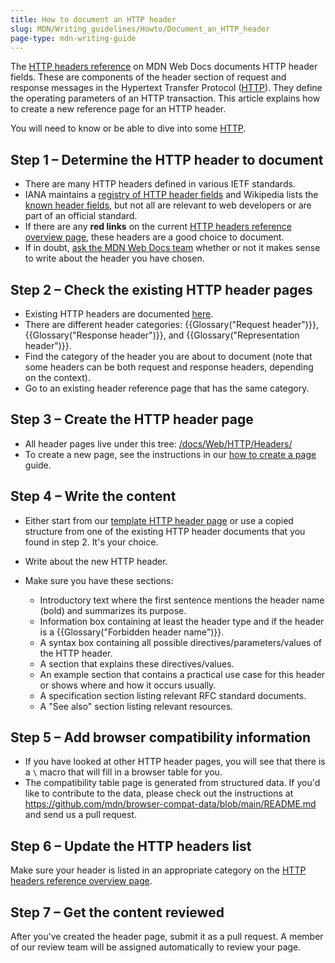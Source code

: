 ```yaml
---
title: How to document an HTTP header
slug: MDN/Writing_guidelines/Howto/Document_an_HTTP_header
page-type: mdn-writing-guide
---
```




The [HTTP headers reference](/Web/HTTP/Headers) on MDN Web Docs documents HTTP header fields. These are components of the header section of request and response messages in the Hypertext Transfer Protocol ([HTTP](/Web/HTTP)). They define the operating parameters of an HTTP transaction. This article explains how to create a new reference page for an HTTP header.

You will need to know or be able to dive into some [HTTP](/Web/HTTP).

## Step 1 – Determine the HTTP header to document

- There are many HTTP headers defined in various IETF standards.
- IANA maintains a [registry of HTTP header fields](https://www.iana.org/assignments/http-fields/http-fields.xhtml) and Wikipedia lists the [known header fields](https://en.wikipedia.org/wiki/List_of_HTTP_header_fields), but not all are relevant to web developers or are part of an official standard.
- If there are any **red links** on the current [HTTP headers reference overview page](/Web/HTTP/Headers), these headers are a good choice to document.
- If in doubt, [ask the MDN Web Docs team](/MDN/Community/Communication_channels) whether or not it makes sense to write about the header you have chosen.

## Step 2 – Check the existing HTTP header pages

- Existing HTTP headers are documented [here](/Web/HTTP/Headers).
- There are different header categories: {{Glossary("Request header")}}, {{Glossary("Response header")}}, and {{Glossary("Representation header")}}.
- Find the category of the header you are about to document (note that some headers can be both request and response headers, depending on the context).
- Go to an existing header reference page that has the same category.

## Step 3 – Create the HTTP header page

- All header pages live under this tree: [/docs/Web/HTTP/Headers/](/Web/HTTP/Headers)
- To create a new page, see the instructions in our [how to create a page](/MDN/Writing_guidelines/Howto/Creating_moving_deleting) guide.

## Step 4 – Write the content

- Either start from our [template HTTP header page](/MDN/Writing_guidelines/Page_structures/Page_types#http_header_reference_page) or use a copied structure from one of the existing HTTP header documents that you found in step 2. It's your choice.
- Write about the new HTTP header.
- Make sure you have these sections:

  - Introductory text where the first sentence mentions the header name (bold) and summarizes its purpose.
  - Information box containing at least the header type and if the header is a {{Glossary("Forbidden header name")}}.
  - A syntax box containing all possible directives/parameters/values of the HTTP header.
  - A section that explains these directives/values.
  - An example section that contains a practical use case for this header or shows where and how it occurs usually.
  - A specification section listing relevant RFC standard documents.
  - A "See also" section listing relevant resources.

## Step 5 – Add browser compatibility information

- If you have looked at other HTTP header pages, you will see that there is a `\` macro that will fill in a browser table for you.
- The compatibility table page is generated from structured data. If you'd like to contribute to the data, please check out the instructions at <https://github.com/mdn/browser-compat-data/blob/main/README.md> and send us a pull request.

## Step 6 – Update the HTTP headers list

Make sure your header is listed in an appropriate category on the [HTTP headers reference overview page](/Web/HTTP/Headers).

## Step 7 – Get the content reviewed

After you've created the header page, submit it as a pull request. A member of our review team will be assigned automatically to review your page.
